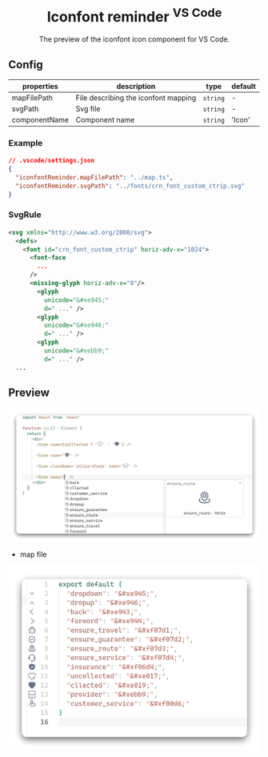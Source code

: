 <h1 align="center">Iconfont reminder <sup>VS Code</sup></h1>

<p align="center">
The preview of the iconfont icon component for VS Code.<br>
</p>

## Config

| properties | description | type | default |
| --- | --- | --- | --- |
| mapFilePath | File describing the iconfont mapping | `string` | - |
| svgPath | Svg file | `string` | - |
|componentName| Component name | `string` | 'Icon' |

### Example 
```json
// .vscode/settings.json
{
  "iconfontReminder.mapFilePath": "../map.ts",
  "iconfontReminder.svgPath": "../fonts/crn_font_custom_ctrip.svg"
}
```

### SvgRule

```svg
<svg xmlns="http://www.w3.org/2000/svg">
  <defs>
    <font id="crn_font_custom_ctrip" horiz-adv-x="1024">
      <font-face
        ...
      />
      <missing-glyph horiz-adv-x="0"/>
        <glyph
          unicode="&#xe945;"
          d=" ..." />
        <glyph
          unicode="&#xe946;"
          d=" ..." />
        <glyph
          unicode="&#xebb9;"
          d=" ..." />
  ...
```

## Preview

<p align="center">
  <img src="https://github.com/Daydreamer-riri/vscode-ext-iconfont-reminder/blob/main/screenshots/main.png?raw=true" alt="preview">
</p>

- map file

![map-file](https://github.com/Daydreamer-riri/vscode-ext-iconfont-reminder/blob/main/screenshots/map.png?raw=true)
